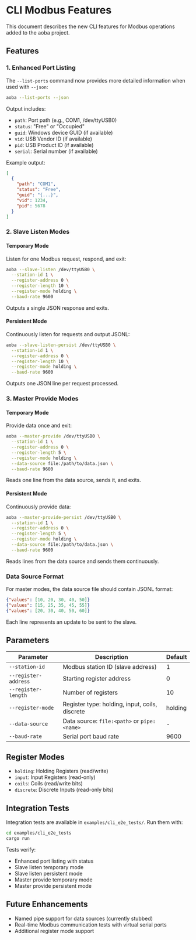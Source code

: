 # CLI Modbus Features

This document describes the new CLI features for Modbus operations added to the aoba project.

## Features

### 1. Enhanced Port Listing

The `--list-ports` command now provides more detailed information when used with `--json`:

```bash
aoba --list-ports --json
```

Output includes:

- `path`: Port path (e.g., COM1, /dev/ttyUSB0)
- `status`: "Free" or "Occupied"
- `guid`: Windows device GUID (if available)
- `vid`: USB Vendor ID (if available)
- `pid`: USB Product ID (if available)
- `serial`: Serial number (if available)

Example output:

```json
[
  {
    "path": "COM1",
    "status": "Free",
    "guid": "{...}",
    "vid": 1234,
    "pid": 5678
  }
]
```

### 2. Slave Listen Modes

#### Temporary Mode

Listen for one Modbus request, respond, and exit:

```bash
aoba --slave-listen /dev/ttyUSB0 \
  --station-id 1 \
  --register-address 0 \
  --register-length 10 \
  --register-mode holding \
  --baud-rate 9600
```

Outputs a single JSON response and exits.

#### Persistent Mode

Continuously listen for requests and output JSONL:

```bash
aoba --slave-listen-persist /dev/ttyUSB0 \
  --station-id 1 \
  --register-address 0 \
  --register-length 10 \
  --register-mode holding \
  --baud-rate 9600
```

Outputs one JSON line per request processed.

### 3. Master Provide Modes

#### Temporary Mode

Provide data once and exit:

```bash
aoba --master-provide /dev/ttyUSB0 \
  --station-id 1 \
  --register-address 0 \
  --register-length 5 \
  --register-mode holding \
  --data-source file:/path/to/data.json \
  --baud-rate 9600
```

Reads one line from the data source, sends it, and exits.

#### Persistent Mode

Continuously provide data:

```bash
aoba --master-provide-persist /dev/ttyUSB0 \
  --station-id 1 \
  --register-address 0 \
  --register-length 5 \
  --register-mode holding \
  --data-source file:/path/to/data.json \
  --baud-rate 9600
```

Reads lines from the data source and sends them continuously.

### Data Source Format

For master modes, the data source file should contain JSONL format:

```json
{"values": [10, 20, 30, 40, 50]}
{"values": [15, 25, 35, 45, 55]}
{"values": [20, 30, 40, 50, 60]}
```

Each line represents an update to be sent to the slave.

## Parameters

| Parameter | Description | Default |
|-----------|-------------|---------|
| `--station-id` | Modbus station ID (slave address) | 1 |
| `--register-address` | Starting register address | 0 |
| `--register-length` | Number of registers | 10 |
| `--register-mode` | Register type: holding, input, coils, discrete | holding |
| `--data-source` | Data source: `file:<path>` or `pipe:<name>` | - |
| `--baud-rate` | Serial port baud rate | 9600 |

## Register Modes

- `holding`: Holding Registers (read/write)
- `input`: Input Registers (read-only)
- `coils`: Coils (read/write bits)
- `discrete`: Discrete Inputs (read-only bits)

## Integration Tests

Integration tests are available in `examples/cli_e2e_tests/`. Run them with:

```bash
cd examples/cli_e2e_tests
cargo run
```

Tests verify:

- Enhanced port listing with status
- Slave listen temporary mode
- Slave listen persistent mode
- Master provide temporary mode
- Master provide persistent mode

## Future Enhancements

- Named pipe support for data sources (currently stubbed)
- Real-time Modbus communication tests with virtual serial ports
- Additional register mode support

